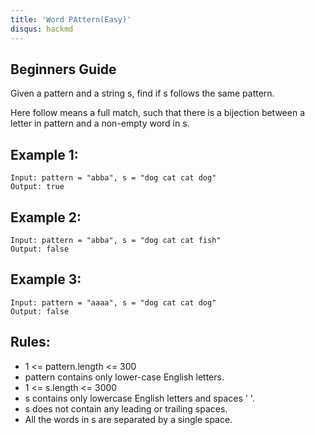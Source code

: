 ```yaml
---
title: 'Word PAttern(Easy)'
disqus: hackmd
---
```


## Beginners Guide

Given a pattern and a string s, find if s follows the same pattern.

Here follow means a full match, such that there is a bijection between a letter in pattern and a non-empty word in s.



Example 1:
---
```go=
Input: pattern = "abba", s = "dog cat cat dog"
Output: true
```

Example 2:
---
```go=
Input: pattern = "abba", s = "dog cat cat fish"
Output: false
```

Example 3:
---
```go=
Input: pattern = "aaaa", s = "dog cat cat dog"
Output: false
```

Rules:
---
* 1 <= pattern.length <= 300
* pattern contains only lower-case English letters.
* 1 <= s.length <= 3000
* s contains only lowercase English letters and spaces ' '.
* s does not contain any leading or trailing spaces.
* All the words in s are separated by a single space.